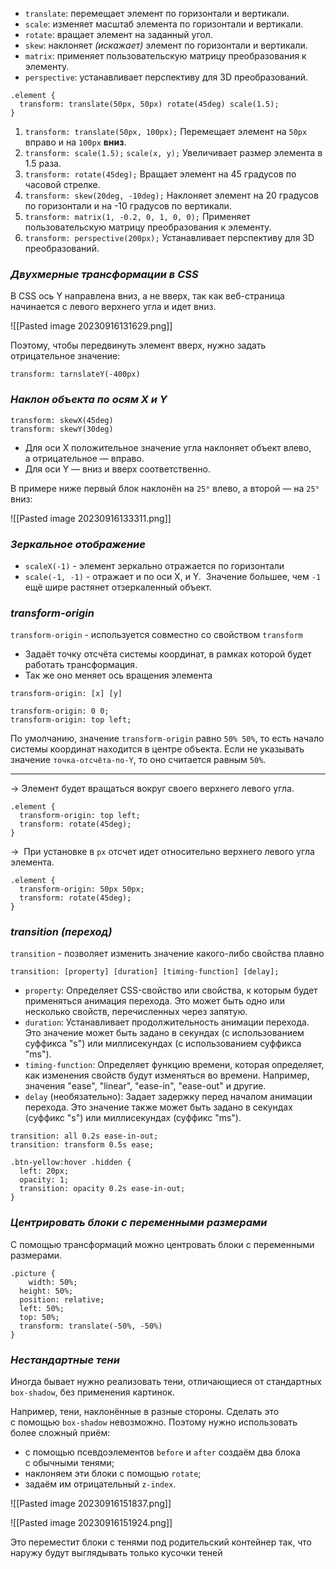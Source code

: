 - `translate`: перемещает элемент по горизонтали и вертикали.
- `scale`: изменяет масштаб элемента по горизонтали и вертикали.
- `rotate`: вращает элемент на заданный угол.
- `skew`: наклоняет _(искажает)_ элемент по горизонтали и вертикали.
- `matrix`: применяет пользовательскую матрицу преобразования к элементу.
- `perspective`: устанавливает перспективу для 3D преобразований.

```
.element {
  transform: translate(50px, 50px) rotate(45deg) scale(1.5);
}
```

1. `transform: translate(50px, 100px);`
    Перемещает элемент на `50px` вправо и на `100px` **вниз**.
2. `transform: scale(1.5);` `scale(x, y);`
    Увеличивает размер элемента в 1.5 раза. 
3. `transform: rotate(45deg);`
    Вращает элемент на 45 градусов по часовой стрелке.
4. `transform: skew(20deg, -10deg);`
    Наклоняет элемент на 20 градусов по горизонтали и на -10 градусов по вертикали.
5. `transform: matrix(1, -0.2, 0, 1, 0, 0);`
    Применяет пользовательскую матрицу преобразования к элементу.
6. `transform: perspective(200px);`
    Устанавливает перспективу для 3D преобразований.

### *Двухмерные трансформации в CSS*

В CSS ось Y направлена вниз, а не вверх, так как веб-страница начинается с левого верхнего угла и идет вниз.

![[Pasted image 20230916131629.png]]

Поэтому, чтобы передвинуть элемент вверх, нужно задать отрицательное значение:

```
transform: tarnslateY(-400px)
```

### *Наклон объекта по осям X и Y*

```
transform: skewX(45deg)
transform: skewY(30deg)
```

- Для оси X положительное значение угла наклоняет объект влево, а отрицательное — вправо. 
- Для оси Y — вниз и вверх соответственно.

В примере ниже первый блок наклонён на `25°` влево, а второй — на `25°` вниз:

![[Pasted image 20230916133311.png]]

### *Зеркальное отображение*

- `scaleX(-1)` - элемент зеркально отражается по горизонтали
- `scale(-1, -1)` - отражает и по оси X, и Y.
   Значение большее, чем `-1`  ещё шире растянет отзеркаленный объект.

### *transform-origin*

`transform-origin` - используется совместно со свойством `transform`
- Задаёт точку отсчёта системы координат, в рамках которой будет работать трансформация.
- Так же оно меняет ось вращения элемента

```
transform-origin: [x] [y]

transform-origin: 0 0;
transform-origin: top left;
```

По умолчанию, значение `transform-origin` равно `50% 50%`, то есть начало системы координат находится в центре объекта. 
Если не указывать значение `точка-отсчёта-по-Y`, то оно считается равным `50%`.

----
-> Элемент будет вращаться вокруг своего верхнего левого угла.
```
.element {
  transform-origin: top left;
  transform: rotate(45deg);
}
```

->  При установке в `px` отсчет идет относительно верхнего левого угла элемента.
```
.element {
  transform-origin: 50px 50px; 
  transform: rotate(45deg);
}
```
### *transition (переход)*

`transition` - позволяет изменить значение какого-либо свойства плавно

```
transition: [property] [duration] [timing-function] [delay];
```

- `property`: Определяет CSS-свойство или свойства, к которым будет применяться анимация перехода. Это может быть одно или несколько свойств, перечисленных через запятую.
- `duration`: Устанавливает продолжительность анимации перехода. Это значение может быть задано в секундах (с использованием суффикса "s") или миллисекундах (с использованием суффикса "ms").
- `timing-function`: Определяет функцию времени, которая определяет, как изменения свойств будут изменяться во времени. Например, значения "ease", "linear", "ease-in", "ease-out" и другие.
- `delay` (необязательно): Задает задержку перед началом анимации перехода. Это значение также может быть задано в секундах (суффикс "s") или миллисекундах (суффикс "ms").

```
transition: all 0.2s ease-in-out;
transition: transform 0.5s ease;

.btn-yellow:hover .hidden {
  left: 20px;
  opacity: 1;
  transition: opacity 0.2s ease-in-out;
}
```

### *Центрировать блоки с переменными размерами*

С помощью трансформаций можно центровать блоки с переменными размерами.

```
.picture {
	width: 50%;
  height: 50%;
  position: relative;
  left: 50%;
  top: 50%;
  transform: translate(-50%, -50%)
}
```

### *Нестандартные тени*

Иногда бывает нужно реализовать тени, отличающиеся от стандартных `box-shadow`, без применения картинок.

Например, тени, наклонённые в разные стороны.
Сделать это с помощью `box-shadow` невозможно. Поэтому нужно использовать более сложный приём:

- c помощью псевдоэлементов `before` и `after` создаём два блока с обычными тенями;
- наклоняем эти блоки с помощью `rotate`;
- задаём им отрицательный `z-index`.

![[Pasted image 20230916151837.png]]

![[Pasted image 20230916151924.png]]

Это переместит блоки с тенями под родительский контейнер так, что наружу будут выглядывать только кусочки теней
